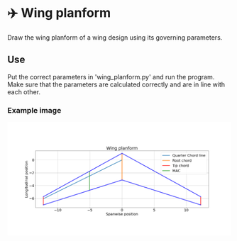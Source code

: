 # ✈️ Wing planform
Draw the wing planform of a wing design using its governing parameters.

## Use
Put the correct parameters in 'wing_planform.py' and run the program. Make sure that the parameters are calculated correctly and are in line with each other. 

### Example image
![wing planform](wing_planform.png "Wing Planform")
